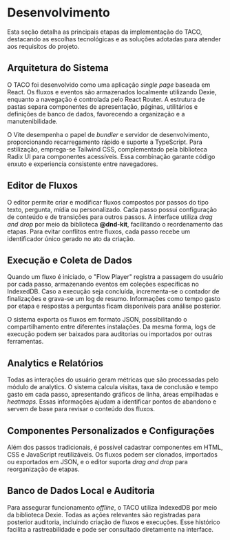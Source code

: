 # Desenvolvimento

Esta seção detalha as principais etapas da implementação do TACO, destacando as escolhas tecnológicas e as soluções adotadas para atender aos requisitos do projeto.

## Arquitetura do Sistema

O TACO foi desenvolvido como uma aplicação _single page_ baseada em React. Os fluxos e eventos são armazenados localmente utilizando Dexie, enquanto a navegação é controlada pelo React Router. A estrutura de pastas separa componentes de apresentação, páginas, utilitários e definições de banco de dados, favorecendo a organização e a manutenibilidade.

O Vite desempenha o papel de _bundler_ e servidor de desenvolvimento, proporcionando recarregamento rápido e suporte a TypeScript. Para estilização, emprega-se Tailwind CSS, complementado pela biblioteca Radix UI para componentes acessíveis. Essa combinação garante código enxuto e experiencia consistente entre navegadores.

## Editor de Fluxos

O editor permite criar e modificar fluxos compostos por passos do tipo texto, pergunta, mídia ou personalizado. Cada passo possui configuração de conteúdo e de transições para outros passos. A interface utiliza _drag and drop_ por meio da biblioteca **@dnd-kit**, facilitando o reordenamento das etapas. Para evitar conflitos entre fluxos, cada passo recebe um identificador único gerado no ato da criação.

## Execução e Coleta de Dados

Quando um fluxo é iniciado, o "Flow Player" registra a passagem do usuário por cada passo, armazenando eventos em coleções específicas no IndexedDB. Caso a execução seja concluída, incrementa-se o contador de finalizações e grava-se um log de resumo. Informações como tempo gasto por etapa e respostas a perguntas ficam disponíveis para análise posterior.

O sistema exporta os fluxos em formato JSON, possibilitando o compartilhamento entre diferentes instalações. Da mesma forma, logs de execução podem ser baixados para auditorias ou importados por outras ferramentas.

## Analytics e Relatórios

Todas as interações do usuário geram métricas que são processadas pelo módulo de analytics. O sistema calcula visitas, taxa de conclusão e tempo gasto em cada passo, apresentando gráficos de linha, áreas empilhadas e _heatmaps_. Essas informações ajudam a identificar pontos de abandono e servem de base para revisar o conteúdo dos fluxos.

## Componentes Personalizados e Configurações

Além dos passos tradicionais, é possível cadastrar componentes em HTML, CSS e JavaScript reutilizáveis. Os fluxos podem ser clonados, importados ou exportados em JSON, e o editor suporta _drag and drop_ para reorganização de etapas.

## Banco de Dados Local e Auditoria

Para assegurar funcionamento _offline_, o TACO utiliza IndexedDB por meio da biblioteca Dexie. Todas as ações relevantes são registradas para posterior auditoria, incluindo criação de fluxos e execuções. Esse histórico facilita a rastreabilidade e pode ser consultado diretamente na interface.
